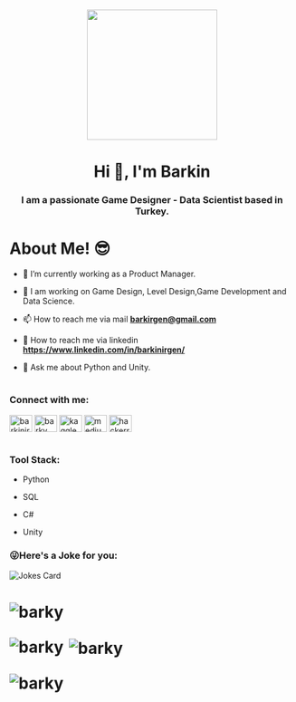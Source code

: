 <h1><p align="center">
  <img src="https://miro.medium.com/max/2048/1*OohqW5DGh9CQS4hLY5FXzA.png" height="230"/>
</p>

<h1 align="center">Hi 👋, I'm Barkin</h1>
<h3 align="center">I am a passionate Game Designer - Data Scientist based in Turkey.</h3>



<h1>About Me! 😎</h1>
 
- 🌱 I’m currently working as a Product Manager.

- 👯 I am working on Game Design, Level Design,Game Development and Data Science.

- 📫 How to reach me via mail **barkirgen@gmail.com**

- 📄 How to reach me via linkedin **https://www.linkedin.com/in/barkinirgen/**

- 💬 Ask me about Python and Unity.


<h1><h3 align="left">Connect with me:</h3>
<p align="left">
<a href="https://linkedin.com/in/barkinirgen" target="blank"><img align="center" src="https://raw.githubusercontent.com/rahuldkjain/github-profile-readme-generator/master/src/images/icons/Social/linked-in-alt.svg" alt="barkinirgen" height="30" width="40" /></a>
<a href="https://stackoverflow.com/users/barky" target="blank"><img align="center" src="https://raw.githubusercontent.com/rahuldkjain/github-profile-readme-generator/master/src/images/icons/Social/stack-overflow.svg" alt="barky" height="30" width="40" /></a>
<a href="https://kaggle.com/kaggle" target="blank"><img align="center" src="https://raw.githubusercontent.com/rahuldkjain/github-profile-readme-generator/master/src/images/icons/Social/kaggle.svg" alt="kaggle" height="30" width="40" /></a>
<a href="https://medium.com/medium" target="blank"><img align="center" src="https://raw.githubusercontent.com/rahuldkjain/github-profile-readme-generator/master/src/images/icons/Social/medium.svg" alt="medium" height="30" width="40" /></a>
<a href="https://www.hackerrank.com/hackerr" target="blank"><img align="center" src="https://raw.githubusercontent.com/rahuldkjain/github-profile-readme-generator/master/src/images/icons/Social/hackerrank.svg" alt="hackerr" height="30" width="40" /></a>
</p>

<h1><h3 align="left">Tool Stack:</h3>
  
- Python
  
- SQL
  
- C#
  
- Unity
 
    
 ### 😜Here's a Joke for you:
<img src="https://readme-jokes.vercel.app/api" alt="Jokes Card" />

  
<h1><p align="left"> <img src="https://komarev.com/ghpvc/?username=barky&label=Profile%20views&color=0e75b6&style=flat" alt="barky" /> </p>

<p><img align="left" src="https://github-readme-stats.vercel.app/api/top-langs?username=barky&show_icons=true&locale=en&layout=compact" alt="barky" /></p>

<p>&nbsp;<img align="center" src="https://github-readme-stats.vercel.app/api?username=barky&show_icons=true&locale=en" alt="barky" /></p>

<p><img align="center" src="https://github-readme-streak-stats.herokuapp.com/?user=barky&" alt="barky" /></p>
